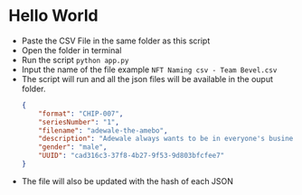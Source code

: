 # Hello World
- Paste the CSV File in the same folder as this script
- Open the folder in terminal
- Run the script `python app.py`
- Input the name of the file example `NFT Naming csv - Team Bevel.csv`
- The script will run and all the json files will be available in the ouput folder.
    ```json
    {
        "format": "CHIP-007",
        "seriesNumber": "1",
        "filename": "adewale-the-amebo",
        "description": "Adewale always wants to be in everyone's business.",
        "gender": "male",
        "UUID": "cad316c3-37f8-4b27-9f53-9d803bfcfee7"
    }
    ```
- The file will also be updated with the hash of each JSON
